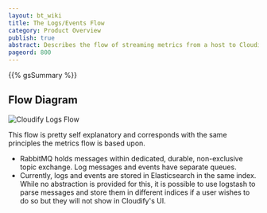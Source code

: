 ```yaml
---
layout: bt_wiki
title: The Logs/Events Flow
category: Product Overview
publish: true
abstract: Describes the flow of streaming metrics from a host to Cloudify's Management Environment
pageord: 800
---
```

{{% gsSummary %}}

## Flow Diagram

![Cloudify Logs Flow](images/architecture/cloudify_flow_logs.png)

This flow is pretty self explanatory and corresponds with the same principles the metrics flow is based upon.

* RabbitMQ holds messages within dedicated, durable, non-exclusive topic exchange. Log messages and events have separate queues.
* Currently, logs and events are stored in Elasticsearch in the same index. While no abstraction is provided for this, it is possible to use logstash to parse messages and store them in different indices if a user wishes to do so but they will not show in Cloudify's UI.